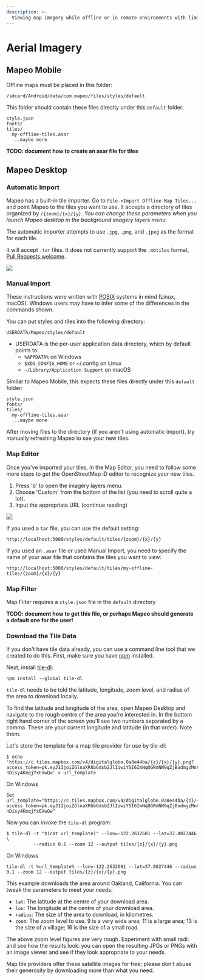 ```yaml
---
description: >-
  Viewing map imagery while offline or in remote environments with limited connectivity.
---
```


# Aerial Imagery

## Mapeo Mobile

Offline maps must be placed in this folder:

```text
/sdcard/Android/data/com.mapeo/files/styles/default
```

This folder should contain these files directly under this `default` folder:

```text
style.json
fonts/
tiles/
  my-offline-tiles.asar
  ...maybe more
```

**TODO: document how to create an asar file for tiles**

## Mapeo Desktop

### Automatic Import

Mapeo has a built-in tile importer. Go to `File->Import Offline Map Tiles...` and point Mapeo to the tiles you want to use. It accepts a directory of tiles organized by `/{zoom}/{x}/{y}`. _You can change these parameters when you launch Mapeo desktop in the background imagery layers menu._

The automatic importer attempts to use `.jpg`, `.png`, and `.jpeg` as the format for each tile.

It will accept `.tar` files. It does not currently support the `.mbtiles` format, [Pull Requests welcome](https://github.com/digidem/mapeo-desktop/issues/103).

![](.gitbook/assets/import.png)

### Manual Import

These instructions were written with [POSIX](https://en.wikipedia.org/wiki/POSIX) systems in mind \(Linux, macOS\). Windows users may have to infer some of the differences in the commands shown.

You can put styles and tiles into the following directory:

```text
USERDATA/Mapeo/styles/default
```

* USERDATA is the per-user application data directory, which by default points to:
  * `%APPDATA%` on Windows
  * `$XDG_CONFIG_HOME` or ~/.config on Linux
  * `~/Library/Application Support` on macOS

Similar to Mapeo Mobile, this expects these files directly under this `default` folder:

```text
style.json
fonts/
tiles/
  my-offline-tiles.asar
  ...maybe more
```

After moving files to the directory \(if you aren't using automatic import\), try manually refreshing Mapeo to see your new tiles.

### Map Editor

Once you've imported your tiles, in the Map Editor, you need to follow some more steps to get the OpenStreetMap iD editor to recognize your new tiles.

1. Press 'b' to open the imagery layers menu.
2. Choose 'Custom' from the bottom of the list \(you need to scroll quite a lot\).
3. Input the appropriate URL \(continue reading\)

![](.gitbook/assets/edit-custom-imagery.png)

If you used a `tar` file, you can use the default setting:

```text
http://localhost:5000/styles/default/tiles/{zoom}/{x}/{y}
```

If you used an `.asar` file or used Manual Import, you need to specify the name of your asar file that contains the tiles you want to view:

```text
http://localhost:5000/styles/default/tiles/my-offline-tiles/{zoom}/{x}/{y}
```

### Map Filter

Map Filter requires a `style.json` file in the `default` directory

**TODO: document how to get this file, or perhaps Mapeo should generate a default one for the user!**

### Download the Tile Data

If you don't have tile data already, you can use a command line tool that we created to do this. First, make sure you have [npm](https://www.npmjs.com/get-npm) installed.

Next, install [tile-dl](https://github.com/noffle/tile-dl):

```text
npm install --global tile-dl
```

`tile-dl` needs to be told the latitude, longitude, zoom level, and radius of the area to download locally.

To find the latitude and longitude of the area, open Mapeo Desktop and navigate to the rough centre of the area you're interested in. In the bottom right hand corner of the screen you'll see two numbers separated by a comma. These are your current longitude and latitude \(in that order\). Note them.

Let's store the template for a map tile provider for use by tile-dl:

```text
$ echo 'https://c.tiles.mapbox.com/v4/digitalglobe.0a8e44ba/{z}/{x}/{y}.png?access_token=pk.eyJ1IjoiZGlnaXRhbGdsb2JlIiwiYSI6ImNqOGRmNW9qZjBudmgzMnA1a294OGRtNm8ifQ.06mo-nDisy4KmqjYxEVwQw' > url_template
```

On Windows

```text
Set url_template="https://c.tiles.mapbox.com/v4/digitalglobe.0a8e44ba/{z}/{x}/{y}.png?access_token=pk.eyJ1IjoiZGlnaXRhbGdsb2JlIiwiYSI6ImNqOGRmNW9qZjBudmgzMnA1a294OGRtNm8ifQ.06mo-nDisy4KmqjYxEVwQw"
```

Now you can invoke the `tile-dl` program:

```text
$ tile-dl -t "$(cat url_template)" --lon=-122.2632601 --lat=37.8027446 \
          --radius 0.1 --zoom 12 --output tiles/{z}/{x}/{y}.png
```

On Windows

```text
tile-dl -t %url_template% --lon=-122.2632601 --lat=37.8027446 --radius 0.1 --zoom 12 --output tiles/{z}/{x}/{y}.png
```

This example downloads the area around Oakland, California. You can tweak the parameters to meet your needs:

* `lat`: The latitude at the centre of your download area.
* `lon`: The longitude at the centre of your download area.
* `radius`: The size of the area to download, in kilometres.
* `zoom`: The zoom level to use. 9 is a very wide area; 11 is a large area; 13 is the size of a village; 16 is the size of a small road.

The above zoom level figures are very rough. Experiment with small radii and see how the results look: you can open the resulting JPGs or PNGs with an image viewer and see if they look appropriate to your needs.

Map tile providers offer these satellite images for free; please don't abuse their generosity by downloading more than what you need.
